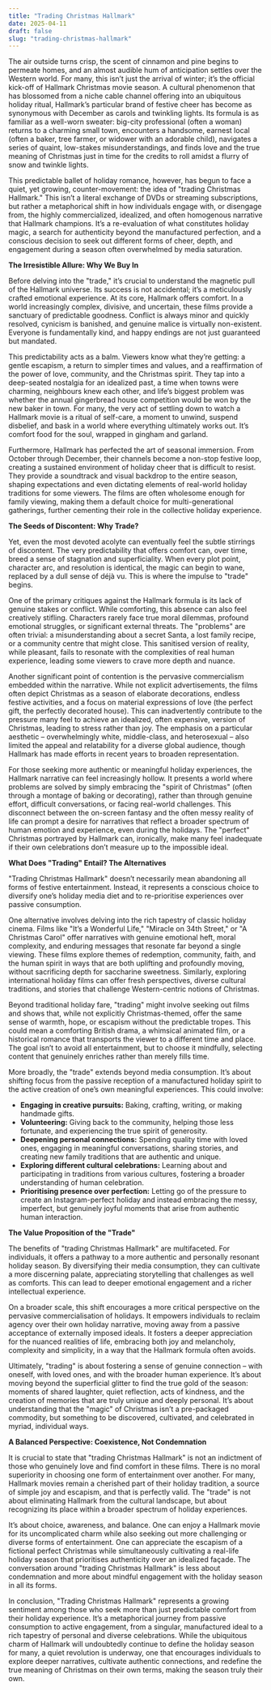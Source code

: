 ```yaml
---
title: "Trading Christmas Hallmark"
date: 2025-04-11
draft: false
slug: "trading-christmas-hallmark" 
---
```


The air outside turns crisp, the scent of cinnamon and pine begins to permeate homes, and an almost audible hum of anticipation settles over the Western world. For many, this isn’t just the arrival of winter; it’s the official kick-off of Hallmark Christmas movie season. A cultural phenomenon that has blossomed from a niche cable channel offering into an ubiquitous holiday ritual, Hallmark’s particular brand of festive cheer has become as synonymous with December as carols and twinkling lights. Its formula is as familiar as a well-worn sweater: big-city professional (often a woman) returns to a charming small town, encounters a handsome, earnest local (often a baker, tree farmer, or widower with an adorable child), navigates a series of quaint, low-stakes misunderstandings, and finds love and the true meaning of Christmas just in time for the credits to roll amidst a flurry of snow and twinkle lights.

This predictable ballet of holiday romance, however, has begun to face a quiet, yet growing, counter-movement: the idea of "trading Christmas Hallmark." This isn’t a literal exchange of DVDs or streaming subscriptions, but rather a metaphorical shift in how individuals engage with, or disengage from, the highly commercialized, idealized, and often homogenous narrative that Hallmark champions. It’s a re-evaluation of what constitutes holiday magic, a search for authenticity beyond the manufactured perfection, and a conscious decision to seek out different forms of cheer, depth, and engagement during a season often overwhelmed by media saturation.

**The Irresistible Allure: Why We Buy In**

Before delving into the "trade," it’s crucial to understand the magnetic pull of the Hallmark universe. Its success is not accidental; it’s a meticulously crafted emotional experience. At its core, Hallmark offers comfort. In a world increasingly complex, divisive, and uncertain, these films provide a sanctuary of predictable goodness. Conflict is always minor and quickly resolved, cynicism is banished, and genuine malice is virtually non-existent. Everyone is fundamentally kind, and happy endings are not just guaranteed but mandated.

This predictability acts as a balm. Viewers know what they’re getting: a gentle escapism, a return to simpler times and values, and a reaffirmation of the power of love, community, and the Christmas spirit. They tap into a deep-seated nostalgia for an idealized past, a time when towns were charming, neighbours knew each other, and life’s biggest problem was whether the annual gingerbread house competition would be won by the new baker in town. For many, the very act of settling down to watch a Hallmark movie is a ritual of self-care, a moment to unwind, suspend disbelief, and bask in a world where everything ultimately works out. It’s comfort food for the soul, wrapped in gingham and garland.

Furthermore, Hallmark has perfected the art of seasonal immersion. From October through December, their channels become a non-stop festive loop, creating a sustained environment of holiday cheer that is difficult to resist. They provide a soundtrack and visual backdrop to the entire season, shaping expectations and even dictating elements of real-world holiday traditions for some viewers. The films are often wholesome enough for family viewing, making them a default choice for multi-generational gatherings, further cementing their role in the collective holiday experience.

**The Seeds of Discontent: Why Trade?**

Yet, even the most devoted acolyte can eventually feel the subtle stirrings of discontent. The very predictability that offers comfort can, over time, breed a sense of stagnation and superficiality. When every plot point, character arc, and resolution is identical, the magic can begin to wane, replaced by a dull sense of déjà vu. This is where the impulse to "trade" begins.

One of the primary critiques against the Hallmark formula is its lack of genuine stakes or conflict. While comforting, this absence can also feel creatively stifling. Characters rarely face true moral dilemmas, profound emotional struggles, or significant external threats. The "problems" are often trivial: a misunderstanding about a secret Santa, a lost family recipe, or a community centre that might close. This sanitised version of reality, while pleasant, fails to resonate with the complexities of real human experience, leading some viewers to crave more depth and nuance.

Another significant point of contention is the pervasive commercialism embedded within the narrative. While not explicit advertisements, the films often depict Christmas as a season of elaborate decorations, endless festive activities, and a focus on material expressions of love (the perfect gift, the perfectly decorated house). This can inadvertently contribute to the pressure many feel to achieve an idealized, often expensive, version of Christmas, leading to stress rather than joy. The emphasis on a particular aesthetic – overwhelmingly white, middle-class, and heterosexual – also limited the appeal and relatability for a diverse global audience, though Hallmark has made efforts in recent years to broaden representation.

For those seeking more authentic or meaningful holiday experiences, the Hallmark narrative can feel increasingly hollow. It presents a world where problems are solved by simply embracing the "spirit of Christmas" (often through a montage of baking or decorating), rather than through genuine effort, difficult conversations, or facing real-world challenges. This disconnect between the on-screen fantasy and the often messy reality of life can prompt a desire for narratives that reflect a broader spectrum of human emotion and experience, even during the holidays. The "perfect" Christmas portrayed by Hallmark can, ironically, make many feel inadequate if their own celebrations don’t measure up to the impossible ideal.

**What Does "Trading" Entail? The Alternatives**

"Trading Christmas Hallmark" doesn’t necessarily mean abandoning all forms of festive entertainment. Instead, it represents a conscious choice to diversify one’s holiday media diet and to re-prioritise experiences over passive consumption.

One alternative involves delving into the rich tapestry of classic holiday cinema. Films like "It’s a Wonderful Life," "Miracle on 34th Street," or "A Christmas Carol" offer narratives with genuine emotional heft, moral complexity, and enduring messages that resonate far beyond a single viewing. These films explore themes of redemption, community, faith, and the human spirit in ways that are both uplifting and profoundly moving, without sacrificing depth for saccharine sweetness. Similarly, exploring international holiday films can offer fresh perspectives, diverse cultural traditions, and stories that challenge Western-centric notions of Christmas.

Beyond traditional holiday fare, "trading" might involve seeking out films and shows that, while not explicitly Christmas-themed, offer the same sense of warmth, hope, or escapism without the predictable tropes. This could mean a comforting British drama, a whimsical animated film, or a historical romance that transports the viewer to a different time and place. The goal isn’t to avoid all entertainment, but to choose it mindfully, selecting content that genuinely enriches rather than merely fills time.

More broadly, the "trade" extends beyond media consumption. It’s about shifting focus from the passive reception of a manufactured holiday spirit to the active creation of one’s own meaningful experiences. This could involve:

* **Engaging in creative pursuits:** Baking, crafting, writing, or making handmade gifts.
* **Volunteering:** Giving back to the community, helping those less fortunate, and experiencing the true spirit of generosity.
* **Deepening personal connections:** Spending quality time with loved ones, engaging in meaningful conversations, sharing stories, and creating new family traditions that are authentic and unique.
* **Exploring different cultural celebrations:** Learning about and participating in traditions from various cultures, fostering a broader understanding of human celebration.
* **Prioritising presence over perfection:** Letting go of the pressure to create an Instagram-perfect holiday and instead embracing the messy, imperfect, but genuinely joyful moments that arise from authentic human interaction.

**The Value Proposition of the "Trade"**

The benefits of "trading Christmas Hallmark" are multifaceted. For individuals, it offers a pathway to a more authentic and personally resonant holiday season. By diversifying their media consumption, they can cultivate a more discerning palate, appreciating storytelling that challenges as well as comforts. This can lead to deeper emotional engagement and a richer intellectual experience.

On a broader scale, this shift encourages a more critical perspective on the pervasive commercialisation of holidays. It empowers individuals to reclaim agency over their own holiday narrative, moving away from a passive acceptance of externally imposed ideals. It fosters a deeper appreciation for the nuanced realities of life, embracing both joy and melancholy, complexity and simplicity, in a way that the Hallmark formula often avoids.

Ultimately, "trading" is about fostering a sense of genuine connection – with oneself, with loved ones, and with the broader human experience. It’s about moving beyond the superficial glitter to find the true gold of the season: moments of shared laughter, quiet reflection, acts of kindness, and the creation of memories that are truly unique and deeply personal. It’s about understanding that the "magic" of Christmas isn’t a pre-packaged commodity, but something to be discovered, cultivated, and celebrated in myriad, individual ways.

**A Balanced Perspective: Coexistence, Not Condemnation**

It is crucial to state that "trading Christmas Hallmark" is not an indictment of those who genuinely love and find comfort in these films. There is no moral superiority in choosing one form of entertainment over another. For many, Hallmark movies remain a cherished part of their holiday tradition, a source of simple joy and escapism, and that is perfectly valid. The "trade" is not about eliminating Hallmark from the cultural landscape, but about recognizing its place within a broader spectrum of holiday experiences.

It’s about choice, awareness, and balance. One can enjoy a Hallmark movie for its uncomplicated charm while also seeking out more challenging or diverse forms of entertainment. One can appreciate the escapism of a fictional perfect Christmas while simultaneously cultivating a real-life holiday season that prioritises authenticity over an idealized façade. The conversation around "trading Christmas Hallmark" is less about condemnation and more about mindful engagement with the holiday season in all its forms.

In conclusion, "Trading Christmas Hallmark" represents a growing sentiment among those who seek more than just predictable comfort from their holiday experience. It’s a metaphorical journey from passive consumption to active engagement, from a singular, manufactured ideal to a rich tapestry of personal and diverse celebrations. While the ubiquitous charm of Hallmark will undoubtedly continue to define the holiday season for many, a quiet revolution is underway, one that encourages individuals to explore deeper narratives, cultivate authentic connections, and redefine the true meaning of Christmas on their own terms, making the season truly their own.